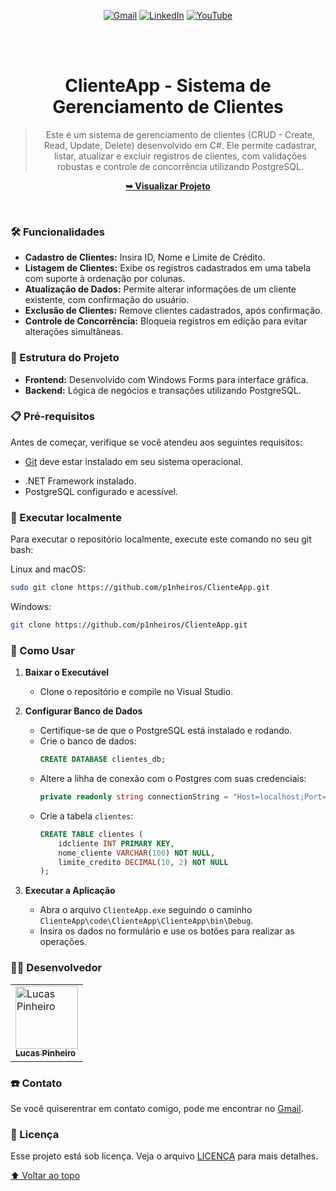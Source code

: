 <div align="center">
  
  [![Gmail](https://img.shields.io/badge/Gmail-D14836?style=for-the-badge&logo=gmail&logoColor=white)](mailto:pinheiros.dev@gmail.com)
  [![LinkedIn](https://img.shields.io/badge/linkedin-%230077B5.svg?style=for-the-badge&logo=linkedin&logoColor=white)](https://linkedin.com/in/lucas-p-5b1585265)
  [![YouTube](https://img.shields.io/badge/YouTube-%23FF0000.svg?style=for-the-badge&logo=YouTube&logoColor=white)](https://www.youtube.com/@PinheirosDev)

  <br />
  <br />

  <h1 align="center">ClienteApp - Sistema de Gerenciamento de Clientes</h1>

  > Este é um sistema de gerenciamento de clientes (CRUD - Create, Read, Update, Delete) desenvolvido em C#. Ele permite cadastrar, listar, atualizar e excluir registros de clientes, com validações robustas e controle de concorrência utilizando PostgreSQL.

  <a href="https://github.com/p1nheiros/ClienteApp"><strong>➥ Visualizar Projeto</strong></a>

</div>

<br />



### 🛠️ Funcionalidades

- **Cadastro de Clientes:** Insira ID, Nome e Limite de Crédito.
- **Listagem de Clientes:** Exibe os registros cadastrados em uma tabela com suporte à ordenação por colunas.
- **Atualização de Dados:** Permite alterar informações de um cliente existente, com confirmação do usuário.
- **Exclusão de Clientes:** Remove clientes cadastrados, após confirmação.
- **Controle de Concorrência:** Bloqueia registros em edição para evitar alterações simultâneas.

### 📂 Estrutura do Projeto

- **Frontend:** Desenvolvido com Windows Forms para interface gráfica.
- **Backend:** Lógica de negócios e transações utilizando PostgreSQL.

### 📋 Pré-requisitos

Antes de começar, verifique se você atendeu aos seguintes requisitos:

* [Git](https://git-scm.com/downloads "Download Git") deve estar instalado em seu sistema operacional.
- .NET Framework instalado.
- PostgreSQL configurado e acessível.

### 📍 Executar localmente

Para executar o repositório localmente, execute este comando no seu git bash:

Linux and macOS:

```bash
sudo git clone https://github.com/p1nheiros/ClienteApp.git
```

Windows:

```bash
git clone https://github.com/p1nheiros/ClienteApp.git
```

### 🚀 Como Usar

1. **Baixar o Executável**
   - Clone o repositório e compile no Visual Studio.

2. **Configurar Banco de Dados**
   - Certifique-se de que o PostgreSQL está instalado e rodando.
   - Crie o banco de dados:
     ```sql
     CREATE DATABASE clientes_db;
     ```
   - Altere a lihha de conexão com o Postgres com suas credenciais:
     ```csharp
     private readonly string connectionString = "Host=localhost;Port=5432;Username=postgres;Password=postgres;Database=clientes_db";
     ```
   - Crie a tabela `clientes`:
     ```sql
     CREATE TABLE clientes (
         idcliente INT PRIMARY KEY,
         nome_cliente VARCHAR(100) NOT NULL,
         limite_credito DECIMAL(10, 2) NOT NULL
     );
     ```

3. **Executar a Aplicação**
   - Abra o arquivo `ClienteApp.exe` seguindo o caminho `ClienteApp\code\ClienteApp\ClienteApp\bin\Debug`.
   - Insira os dados no formulário e use os botões para realizar as operações.

### 👨‍💻 Desenvolvedor

<table>
  <tr>
    <td>
      <a href="#">
        <img src="https://avatars.githubusercontent.com/u/124714182?v=4" width="100px;" alt="Lucas Pinheiro"/><br>
        <sub>
          <b>Lucas Pinheiro</b>
        </sub>
      </a>
    </td>
  </tr>
</table>

### ☎️ Contato

Se você quiserentrar em contato comigo, pode me encontrar no [Gmail](mailto:pinheiros.dev@gmail.com).

### 📝 Licença

Esse projeto está sob licença. Veja o arquivo [LICENÇA](LICENSE.md) para mais detalhes.

[⬆ Voltar ao topo](README.md)<br>
